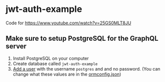 # jwt-auth-example

Code for https://www.youtube.com/watch?v=25GS0MLT8JU

## Make sure to setup PostgreSQL for the GraphQL server

1. Install PostgreSQL on your computer
2. Create database called `jwt-auth-example`
3. [Add a user](https://medium.com/coding-blocks/creating-user-database-and-adding-access-on-postgresql-8bfcd2f4a91e) with the username `postgres` and and no password. (You can change what these values are in the [ormconfig.json](https://github.com/benawad/graphql-ts-server-boilerplate/blob/master/ormconfig.json))
